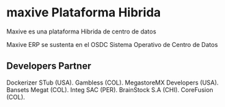 maxive Plataforma Hibrida
=========================

Maxive es una plataforma Hibrida de centro de datos 

Maxive ERP se sustenta en el OSDC Sistema Operativo de Centro de Datos

Developers Partner
------------------

Dockerizer STub (USA).
Gambless (COL).
MegastoreMX Developers (USA).
Bansets Megat (COL).
Integ SAC (PER).
BrainStock S.A (CHI).
CoreFusion (COL).




